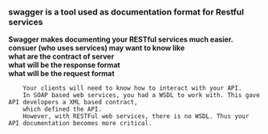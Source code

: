 ### swagger is a tool used as documentation format for Restful services

__Swagger makes documenting your RESTful services much easier.__  
__consuer (who uses services) may want to know like__  
__what are the contract of server__  
__what will be the response format__  
__what will be the request format__  


        Your clients will need to know how to interact with your API. 
        In SOAP based web services, you had a WSDL to work with. This gave API developers a XML based contract, 
        which defined the API. 
        However, with RESTFul web services, there is no WSDL. Thus your API documentation becomes more critical.
